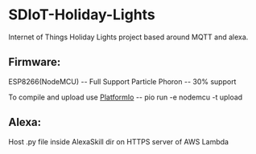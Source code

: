 # SDIoT-Holiday-Lights
Internet of Things Holiday Lights project based around MQTT and alexa.

## Firmware:

ESP8266(NodeMCU) -- Full Support
Particle Phoron -- 30% support

To compile and upload use [PlatformIo](http://platformio.org/) -- pio run -e nodemcu -t upload

## Alexa:
Host .py file inside AlexaSkill dir on HTTPS server of AWS Lambda

